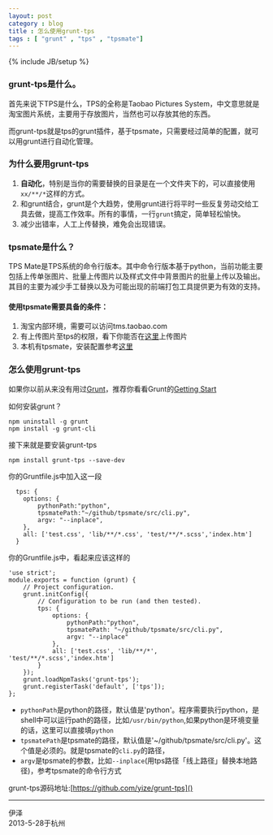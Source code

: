```yaml
---
layout: post
category : blog
title : 怎么使用grunt-tps
tags : [ "grunt" , "tps" , "tpsmate"]
---
```

{% include JB/setup %}

### grunt-tps是什么。

首先来说下TPS是什么，TPS的全称是Taobao Pictures System，中文意思就是淘宝图片系统，主要用于存放图片，当然也可以存放其他的东西。

而grunt-tps就是tps的grunt插件，基于tpsmate，只需要经过简单的配置，就可以用grunt进行自动化管理。

### 为什么要用grunt-tps

1. **自动化**，特别是当你的需要替换的目录是在一个文件夹下的，可以直接使用`xx/**/*`这样的方式。
2. 和grunt结合，grunt是个大趋势，使用grunt进行将平时一些反复劳动交给工具去做，提高工作效率。所有的事情，一行`grunt`搞定，简单轻松愉快。
3. 减少出错率，人工上传替换，难免会出现错误。

### tpsmate是什么？

TPS Mate是TPS系统的命令行版本。其中命令行版本基于python，当前功能主要包括上传单张图片、批量上传图片以及样式文件中背景图片的批量上传以及输出。其目的主要为减少手工替换以及为可能出现的前端打包工具提供更为有效的支持。


#### 使用tpsmate需要具备的条件：

1. 淘宝内部环境，需要可以访问tms.taobao.com
2. 有上传图片至tps的权限，看下你能否在[这里](http://tps.tms.taobao.com/photo/index.htm)上传图片
3. 本机有tpsmate，安装配置参考[这里](http://me.tardoc.com/tpsmate/)

### 怎么使用grunt-tps

如果你以前从来没有用过[Grunt](http://gruntjs.com/)，推荐你看看Grunt的[Getting Start](http://gruntjs.com/getting-started)

如何安装grunt？


    npm uninstall -g grunt
    npm install -g grunt-cli


接下来就是要安装grunt-tps


    npm install grunt-tps --save-dev


你的Gruntfile.js中加入这一段


      tps: {
        options: {
        	pythonPath:"python",
            tpsmatePath:"~/github/tpsmate/src/cli.py",
            argv: "--inplace",
        },
        all: ['test.css', 'lib/**/*.css', 'test/**/*.scss','index.htm']
      }

你的Gruntfile.js中，看起来应该这样的


    'use strict';
    module.exports = function (grunt) {
        // Project configuration.
        grunt.initConfig({
            // Configuration to be run (and then tested).
            tps: {
                options: {
                    pythonPath:"python",
                    tpsmatePath: "~/github/tpsmate/src/cli.py",
                    argv: "--inplace"
                },
                all: ['test.css', 'lib/**/*', 'test/**/*.scss','index.htm']
            }
        });
        grunt.loadNpmTasks('grunt-tps');
        grunt.registerTask('default', ['tps']);
    };


- `pythonPath`是python的路径，默认值是'python'。程序需要执行python，是shell中可以运行path的路径，比如`/usr/bin/python`,如果python是环境变量的话，这里可以直接填`python`
- `tpsmatePath`是tpsmate的路径，默认值是'~/github/tpsmate/src/cli.py'。这个值是必须的。就是tpsmate的`cli.py`的路径，
- `argv`是tpsmate的参数，比如`--inplace`(用tps路径「线上路径」替换本地路径)，参考tpsmate的命令行方式

grunt-tps源码地址:[https://github.com/yize/grunt-tps]()

---
伊泽  
2013-5-28于杭州

